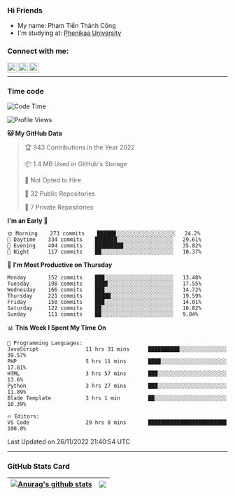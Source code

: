 ### Hi Friends

- My name: Phạm Tiến Thành Công
- I'm studying at: [Phenikaa University]


### Connect with me:
[<img align="left" alt="PhamTienThanhCong | Facebook" width="22px" src="https://upload.wikimedia.org/wikipedia/commons/thumb/1/16/Facebook-icon-1.png/640px-Facebook-icon-1.png" />][facebook]
[<img align="left" alt="PhamTienThanhCong | Zalo" width="22px" src="https://www.anphatpc.com.vn/template/anphat_2020v2/images/icon-zalo.jpg" />][zalo]
[<img align="left" alt="PhamTienThanhCong | LinkedIn" width="22px" src="https://cdn3.iconfinder.com/data/icons/inficons/512/linkedin.png" />][linkedin]

<br />

---

### Time code

<!--START_SECTION:waka-->
![Code Time](http://img.shields.io/badge/Code%20Time-763%20hrs%2023%20mins-blue)

![Profile Views](http://img.shields.io/badge/Profile%20Views-13-blue)

**🐱 My GitHub Data** 

> 🏆 943 Contributions in the Year 2022
 > 
> 📦 1.4 MB Used in GitHub's Storage 
 > 
> 🚫 Not Opted to Hire
 > 
> 📜 32 Public Repositories 
 > 
> 🔑 7 Private Repositories  
 > 
**I'm an Early 🐤** 

```text
🌞 Morning    273 commits    ██████░░░░░░░░░░░░░░░░░░░   24.2% 
🌆 Daytime    334 commits    ███████░░░░░░░░░░░░░░░░░░   29.61% 
🌃 Evening    404 commits    █████████░░░░░░░░░░░░░░░░   35.82% 
🌙 Night      117 commits    ██░░░░░░░░░░░░░░░░░░░░░░░   10.37%

```
📅 **I'm Most Productive on Thursday** 

```text
Monday       152 commits    ███░░░░░░░░░░░░░░░░░░░░░░   13.48% 
Tuesday      198 commits    ████░░░░░░░░░░░░░░░░░░░░░   17.55% 
Wednesday    166 commits    ███░░░░░░░░░░░░░░░░░░░░░░   14.72% 
Thursday     221 commits    █████░░░░░░░░░░░░░░░░░░░░   19.59% 
Friday       158 commits    ███░░░░░░░░░░░░░░░░░░░░░░   14.01% 
Saturday     122 commits    ██░░░░░░░░░░░░░░░░░░░░░░░   10.82% 
Sunday       111 commits    ██░░░░░░░░░░░░░░░░░░░░░░░   9.84%

```


📊 **This Week I Spent My Time On** 

```text
💬 Programming Languages: 
JavaScript               11 hrs 31 mins      ██████████░░░░░░░░░░░░░░░   39.57% 
PHP                      5 hrs 11 mins       ████░░░░░░░░░░░░░░░░░░░░░   17.81% 
HTML                     3 hrs 57 mins       ███░░░░░░░░░░░░░░░░░░░░░░   13.6% 
Python                   3 hrs 27 mins       ███░░░░░░░░░░░░░░░░░░░░░░   11.89% 
Blade Template           3 hrs 1 min         ██░░░░░░░░░░░░░░░░░░░░░░░   10.39%

🔥 Editors: 
VS Code                  29 hrs 8 mins       █████████████████████████   100.0%

```


 Last Updated on 26/11/2022 21:40:54 UTC
<!--END_SECTION:waka-->

---

### GitHub Stats Card

| <a href="https://github.com/phamtienthanhcong"><img align="center" src="https://github-readme-stats.vercel.app/api?username=PhamTienThanhCong&show_icons=true&include_all_commits=true&theme=buefy&hide_border=true&theme=ocean_dark" alt="Anurag's github stats" /></a> | <a href="https://github.com/phamtienthanhcong"><img align="center" src="https://github-readme-stats.vercel.app/api/top-langs/?username=PhamTienThanhCong&layout=compact&theme=buefy&hide_border=true&theme=ocean_dark" /></a> |
| ------------- | ------------- |

[Phenikaa University]: https://phenikaa-uni.edu.vn/vi
[facebook]: https://www.facebook.com/phamtienthanhcong
[linkedin]: https://linkedin.com/in/phamtienthanhcong
[zalo]: https://zalo.me/0396396332
[tiktok]: https://www.tiktok.com/@phamtienthanhcong
[web]: https://github.com/PhamTienThanhCong/web_dev
[min project]: https://github.com/PhamTienThanhCong/Project-Of-Web
[c and cpp]: https://github.com/PhamTienThanhCong/Code_C_and_Cpro
[python]: https://github.com/PhamTienThanhCong/Python_beginer
